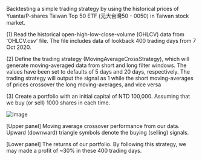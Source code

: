 Backtesting a simple trading strategy by using the historical prices of 
Yuanta/P-shares Taiwan Top 50 ETF (元大台灣50 - 0050) in Taiwan stock market.

(1) Read the historical open-high-low-close-volume (OHLCV) data from 'OHLCV.csv' file. 
The file includes data of lookback 400 trading days from 7 Oct 2020.

(2) Define the trading strategy (MovingAverageCrossStrategy), which will generate moving-averaged data from short and long filter windows.
The values have been set to defaults of 5 days and 20 days, respectively.
The trading strategy will output the signal as 1 while the short moving-averages of prices crossover the long moving-averages, and vice versa

(3) Create a portfolio with an initial capital of NTD 100,000. 
Assuming that we buy (or sell) 1000 shares in each time. 

![image](https://github.com/bobby891018/modified-backtesting-in-stock-price/blob/main/Figure.png)

[Upper panel] Moving average crossover performance from our data. 
Upward (downward) triangle symbols denote the buying (selling) signals.

[Lower panel] The returns of our portfolio. 
By following this strategy, we may made a profit of ~30% in these 400 trading days.

